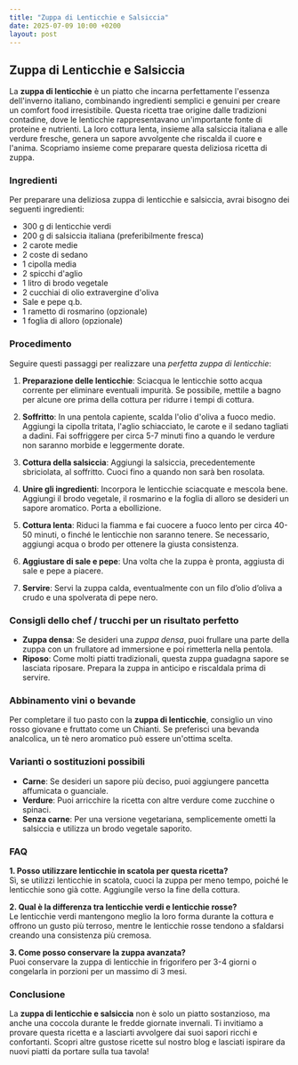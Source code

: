 ```yaml
---
title: "Zuppa di Lenticchie e Salsiccia"
date: 2025-07-09 10:00 +0200
layout: post
---
```


## Zuppa di Lenticchie e Salsiccia

La **zuppa di lenticchie** è un piatto che incarna perfettamente l'essenza dell'inverno italiano, combinando ingredienti semplici e genuini per creare un comfort food irresistibile. Questa ricetta trae origine dalle tradizioni contadine, dove le lenticchie rappresentavano un'importante fonte di proteine e nutrienti. La loro cottura lenta, insieme alla salsiccia italiana e alle verdure fresche, genera un sapore avvolgente che riscalda il cuore e l'anima. Scopriamo insieme come preparare questa deliziosa ricetta di zuppa.

### Ingredienti

Per preparare una deliziosa zuppa di lenticchie e salsiccia, avrai bisogno dei seguenti ingredienti:

- 300 g di lenticchie verdi
- 200 g di salsiccia italiana (preferibilmente fresca)
- 2 carote medie
- 2 coste di sedano
- 1 cipolla media
- 2 spicchi d'aglio
- 1 litro di brodo vegetale
- 2 cucchiai di olio extravergine d'oliva
- Sale e pepe q.b.
- 1 rametto di rosmarino (opzionale)
- 1 foglia di alloro (opzionale)

### Procedimento

Seguire questi passaggi per realizzare una *perfetta zuppa di lenticchie*:

1. **Preparazione delle lenticchie**: Sciacqua le lenticchie sotto acqua corrente per eliminare eventuali impurità. Se possibile, mettile a bagno per alcune ore prima della cottura per ridurre i tempi di cottura.

2. **Soffritto**: In una pentola capiente, scalda l'olio d'oliva a fuoco medio. Aggiungi la cipolla tritata, l'aglio schiacciato, le carote e il sedano tagliati a dadini. Fai soffriggere per circa 5-7 minuti fino a quando le verdure non saranno morbide e leggermente dorate.

3. **Cottura della salsiccia**: Aggiungi la salsiccia, precedentemente sbriciolata, al soffritto. Cuoci fino a quando non sarà ben rosolata.

4. **Unire gli ingredienti**: Incorpora le lenticchie sciacquate e mescola bene. Aggiungi il brodo vegetale, il rosmarino e la foglia di alloro se desideri un sapore aromatico. Porta a ebollizione.

5. **Cottura lenta**: Riduci la fiamma e fai cuocere a fuoco lento per circa 40-50 minuti, o finché le lenticchie non saranno tenere. Se necessario, aggiungi acqua o brodo per ottenere la giusta consistenza.

6. **Aggiustare di sale e pepe**: Una volta che la zuppa è pronta, aggiusta di sale e pepe a piacere.

7. **Servire**: Servi la zuppa calda, eventualmente con un filo d’olio d’oliva a crudo e una spolverata di pepe nero.

### Consigli dello chef / trucchi per un risultato perfetto

- **Zuppa densa**: Se desideri una *zuppa densa*, puoi frullare una parte della zuppa con un frullatore ad immersione e poi rimetterla nella pentola.
- **Riposo**: Come molti piatti tradizionali, questa zuppa guadagna sapore se lasciata riposare. Prepara la zuppa in anticipo e riscaldala prima di servire.

### Abbinamento vini o bevande

Per completare il tuo pasto con la **zuppa di lenticchie**, consiglio un vino rosso giovane e fruttato come un Chianti. Se preferisci una bevanda analcolica, un tè nero aromatico può essere un'ottima scelta.

### Varianti o sostituzioni possibili

- **Carne**: Se desideri un sapore più deciso, puoi aggiungere pancetta affumicata o guanciale.
- **Verdure**: Puoi arricchire la ricetta con altre verdure come zucchine o spinaci.
- **Senza carne**: Per una versione vegetariana, semplicemente ometti la salsiccia e utilizza un brodo vegetale saporito.

### FAQ

**1. Posso utilizzare lenticchie in scatola per questa ricetta?**  
Sì, se utilizzi lenticchie in scatola, cuoci la zuppa per meno tempo, poiché le lenticchie sono già cotte. Aggiungile verso la fine della cottura.

**2. Qual è la differenza tra lenticchie verdi e lenticchie rosse?**  
Le lenticchie verdi mantengono meglio la loro forma durante la cottura e offrono un gusto più terroso, mentre le lenticchie rosse tendono a sfaldarsi creando una consistenza più cremosa.

**3. Come posso conservare la zuppa avanzata?**  
Puoi conservare la zuppa di lenticchie in frigorifero per 3-4 giorni o congelarla in porzioni per un massimo di 3 mesi.

### Conclusione

La **zuppa di lenticchie e salsiccia** non è solo un piatto sostanzioso, ma anche una coccola durante le fredde giornate invernali. Ti invitiamo a provare questa ricetta e a lasciarti avvolgere dai suoi sapori ricchi e confortanti. Scopri altre gustose ricette sul nostro blog e lasciati ispirare da nuovi piatti da portare sulla tua tavola!